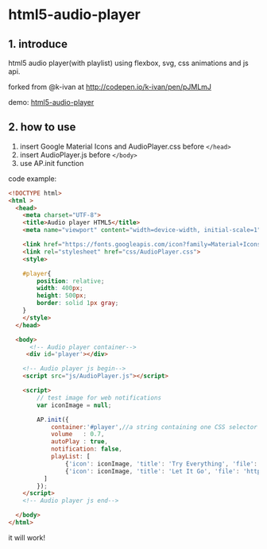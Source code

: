 # html5-audio-player

## 1. introduce
html5 audio player(with playlist) using flexbox, svg, css animations and  js api.

forked from @k-ivan at http://codepen.io/k-ivan/pen/pJMLmJ

demo: [html5-audio-player](http://blog.tianqi.at/html5-audio-player/ 'html5-audio-player demo')

<!-- <iframe src='http://blog.tianqi.at/html5-audio-player/' height='260px' width='100%'> -->

## 2. how to use
1. insert Google Material Icons and AudioPlayer.css before `</head>`
2. insert AudioPlayer.js before `</body>`
3. use AP.init function

code example:
```html
<!DOCTYPE html>
<html >
  <head>
    <meta charset="UTF-8">
    <title>Audio player HTML5</title>
    <meta name="viewport" content="width=device-width, initial-scale=1">

    <link href="https://fonts.googleapis.com/icon?family=Material+Icons" rel="stylesheet">
    <link rel="stylesheet" href="css/AudioPlayer.css">
    <style>

    #player{
        position: relative;
        width: 400px;
        height: 500px;
        border: solid 1px gray;
    }
    </style>
  </head>

  <body>
      <!-- Audio player container-->
     <div id='player'></div>

    <!-- Audio player js begin-->
    <script src="js/AudioPlayer.js"></script>

    <script>
        // test image for web notifications
        var iconImage = null;

        AP.init({
            container:'#player',//a string containing one CSS selector
            volume   : 0.7,
            autoPlay : true,
            notification: false,
            playList: [
                {'icon': iconImage, 'title': 'Try Everything', 'file': 'mp3/try-everything.mp3'},
                {'icon': iconImage, 'title': 'Let It Go', 'file': 'http://blog.tianqi.at/html5-audio-player/mp3/let-it-go.mp3'}
          ]
        });
    </script>
    <!-- Audio player js end-->

  </body>
</html>
```

it will work!
